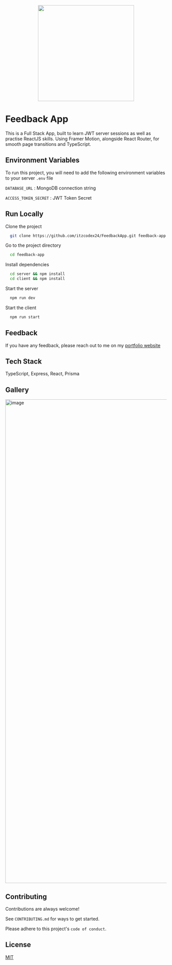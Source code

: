 <p align="center">
  <img src="https://i.imgur.com/l3co8R0.png" width="300" height="300" />
</p>


# Feedback App 

This is a Full Stack App, built to learn JWT server sessions as well as practise ReactJS skills. Using Framer Motion, alongside React Router, for smooth page transitions and TypeScript.



## Environment Variables

To run this project, you will need to add the following environment variables to your server `.env` file

`DATABASE_URL` : MongoDB connection string

`ACCESS_TOKEN_SECRET` : JWT Token Secret 




## Run Locally

Clone the project

```bash
  git clone https://github.com/itzcodex24/FeedbackApp.git feedback-app
```

Go to the project directory

```bash
  cd feedback-app
```

Install dependencies

```bash
  cd server && npm install 
  cd client && npm install
```

Start the server

```bash
  npm run dev
```

Start the client 

```bash
  npm run start 
```


## Feedback

If you have any feedback, please reach out to me on my [portfolio website]('https://codex-dev.vercel.app')


## Tech Stack

TypeScript, Express, React, Prisma

## Gallery

<img width="1512" alt="image" src="https://github.com/itzcodex24/FeedbackApp/assets/70026038/3c2fceb9-3997-4a6f-a3c9-2f7d0edd5ece">



## Contributing

Contributions are always welcome!

See `CONTRIBUTING.md` for ways to get started.

Please adhere to this project's `code of conduct`.


## License

[MIT](https://choosealicense.com/licenses/mit/)

